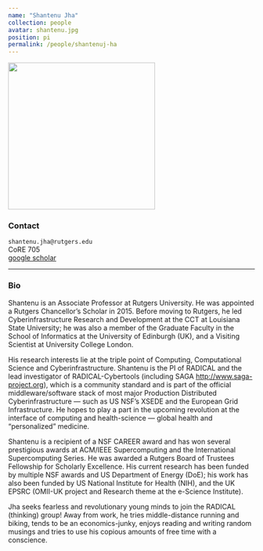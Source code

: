 ```yaml
---
name: "Shantenu Jha"
collection: people
avatar: shantenu.jpg
position: pi
permalink: /people/shantenuj-ha
---
```


<img width="300" src="{{site.baseurl}}/images/people/{{page.avatar}}" data-action="zoom">

### Contact

<i class="fa fa-envelope-o"></i>  `shantenu.jha@rutgers.edu`<br>
<i class="fa fa-building"></i> CoRE 705 <br>
<i class="fa fa-bar-chart"></i> [google scholar](https://scholar.google.com/citations?user=vUhIJQMAAAAJ&hl=en&oi=ao) <br>
<hr>

### Bio

Shantenu is an Associate Professor at Rutgers University. He was appointed a Rutgers Chancellor’s Scholar in 2015. Before moving to Rutgers, he led Cyberinfrastructure Research and Development at the CCT at Louisiana State University; he was also a member of the Graduate Faculty in the School of Informatics at the University of Edinburgh (UK), and a Visiting Scientist at University College London.

His research interests lie at the triple point of Computing, Computational Science and Cyberinfrastructure.  Shantenu is the PI of  RADICAL and the lead investigator of RADICAL-Cybertools (including SAGA http://www.saga-project.org), which is a community standard and is part of the official middleware/software stack of most major Production Distributed Cyberinfrastructure — such as US NSF’s XSEDE and the European Grid Infrastructure. He hopes to play a part in the upcoming revolution at the interface of computing and health-science — global health and “personalized” medicine.

Shantenu is a recipient of a NSF CAREER award and has won several prestigious awards at ACM/IEEE Supercomputing and the International Supercomputing Series. He was awarded a Rutgers Board of Trustees Fellowship for Scholarly Excellence.  His current research has been funded by multiple NSF awards and US Department of Energy (DoE); his work has also been funded by US National Institute for Health (NIH), and the UK EPSRC (OMII-UK project and Research theme at the e-Science Institute).

Jha seeks fearless and revolutionary young minds to join the RADICAL (thinking) group! Away from work, he tries middle-distance running and biking, tends to be an economics-junky, enjoys reading and writing random musings and tries to use his copious amounts of free time with a conscience.
